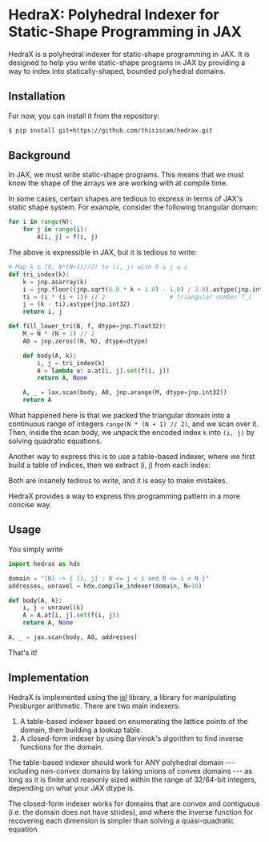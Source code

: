 # HedraX: Polyhedral Indexer for Static-Shape Programming in JAX

HedraX is a polyhedral indexer for static-shape programming in JAX.
It is designed to help you write static-shape programs in JAX by providing a way to index into statically-shaped, bounded polyhedral domains.

## Installation

For now, you can install it from the repository:

```bash
$ pip install git+https://github.com/thisiscam/hedrax.git
```

## Background

In JAX, we must write static-shape programs.
This means that we must know the shape of the arrays we are working with at compile time.

In some cases, certain shapes are tedious to express in terms of JAX's static shape system.
For example, consider the following triangular domain:

```python
for i in range(N):
    for j in range(i):
        A[i, j] = f(i, j)
```

The above is expressible in JAX, but it is tedious to write:

```python
# Map k ∈ [0, N*(N+1)//2) to (i, j) with 0 ≤ j ≤ i
def tri_index(k):
    k = jnp.asarray(k)
    i = jnp.floor((jnp.sqrt(8.0 * k + 1.0) - 1.0) / 2.0).astype(jnp.int32)
    ti = (i * (i + 1)) // 2                  # triangular number T_i
    j = (k - ti).astype(jnp.int32)
    return i, j

def fill_lower_tri(N, f, dtype=jnp.float32):
    M = N * (N + 1) // 2
    A0 = jnp.zeros((N, N), dtype=dtype)

    def body(A, k):
        i, j = tri_index(k)
        A = lambda a: a.at[i, j].set(f(i, j))
        return A, None

    A, _ = lax.scan(body, A0, jnp.arange(M, dtype=jnp.int32))
    return A
```

What happened here is that we packed the triangular domain into a continuous range of integers `range(N * (N + 1) // 2)`,
and we scan over it.
Then, inside the scan body, we unpack the encoded index `k` into `(i, j)` by solving quadratic equations.

Another way to express this is to use a table-based indexer, where we first build a table of indices,
then we extract (i, j) from each index:

Both are insanely tedious to write, and it is easy to make mistakes.

HedraX provides a way to express this programming pattern in a more concise way.

## Usage

You simply write

```python
import hedrax as hdx

domain = "[N] -> { [i, j] : 0 <= j < i and 0 <= i < N }"
addresses, unravel = hdx.compile_indexer(domain, N=10)

def body(A, k):
    i, j = unravel(k)
    A = A.at[i, j].set(f(i, j))
    return A, None

A, _ = jax.scan(body, A0, addresses)
```

That's it!

## Implementation

HedraX is implemented using the [isl](https://libisl.sourceforge.io/) library, a library for manipulating Presburger arithmetic.
There are two main indexers:

1. A table-based indexer based on enumerating the lattice points of the domain, then building a lookup table.
2. A closed-form indexer by using Barvinok's algorithm to find inverse functions for the domain.

The table-based indexer should work for ANY polyhedral domain --- including non-convex domains by taking unions of convex domains ---
as long as it is finite and reasonly sized within the range of 32/64-bit integers, depending on what your JAX dtype is.

The closed-form indexer works for domains that are convex and contiguous (i.e. the domain does not have strides),
and where the inverse function for recovering each dimension is simpler than solving a quasi-quadratic equation.
